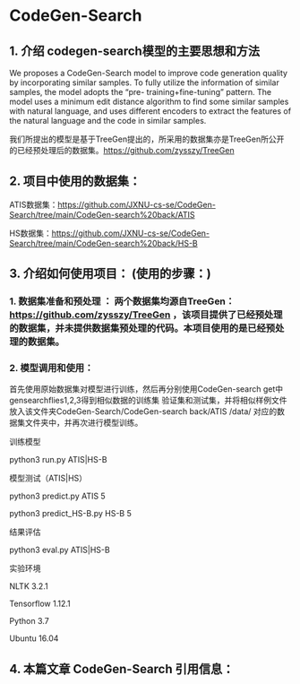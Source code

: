 # CodeGen-Search

## 1. 介绍 codegen-search模型的主要思想和方法

We proposes a CodeGen-Search model to improve code generation quality by incorporating similar samples. To fully utilize the information of similar samples, the model adopts the “pre- training+fine-tuning” pattern. The model uses a minimum edit distance algorithm to find some similar samples with natural language, and uses different encoders to extract the features of the natural language and the code in similar samples.

我们所提出的模型是基于TreeGen提出的，所采用的数据集亦是TreeGen所公开的已经预处理后的数据集。https://github.com/zysszy/TreeGen

## 2. 项目中使用的数据集：

ATIS数据集：https://github.com/JXNU-cs-se/CodeGen-Search/tree/main/CodeGen-search%20back/ATIS

HS数据集：https://github.com/JXNU-cs-se/CodeGen-Search/tree/main/CodeGen-search%20back/HS-B


## 3. 介绍如何使用项目：  (使用的步骤：)
### 1. 数据集准备和预处理 ： 两个数据集均源自TreeGen：https://github.com/zysszy/TreeGen ，该项目提供了已经预处理的数据集，并未提供数据集预处理的代码。本项目使用的是已经预处理的数据集。 

### 2. 模型调用和使用： 
首先使用原始数据集对模型进行训练，然后再分别使用CodeGen-search get中gensearchflies1,2,3得到相似数据的训练集 验证集和测试集，并将相似样例文件放入该文件夹CodeGen-Search/CodeGen-search back/ATIS
/data/ 对应的数据集文件夹中，并再次进行模型训练。

训练模型

python3 run.py ATIS|HS-B

模型测试（ATIS|HS）

python3 predict.py ATIS 5

python3 predict_HS-B.py HS-B 5

结果评估

python3 eval.py ATIS|HS-B

实验环境

NLTK 3.2.1

Tensorflow 1.12.1

Python 3.7

Ubuntu 16.04

    
    
 ## 4. 本篇文章 CodeGen-Search  引用信息：
 
 


